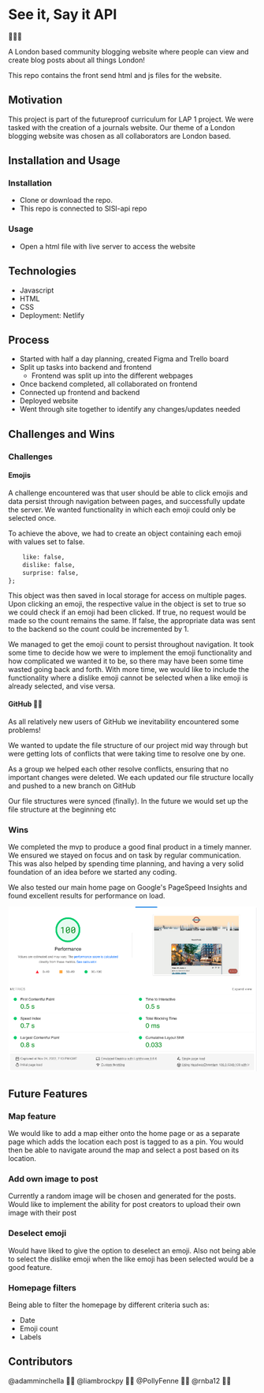 # See it, Say it API

:guard::guard::guard:

A London based community blogging website where people can view and create blog posts about all things London!

This repo contains the front send html and js files for the website.

## Motivation

This project is part of the futureproof curriculum for LAP 1 project. We were tasked with the creation of a journals website. Our theme of a London blogging website was chosen as all collaborators are London based.

## Installation and Usage

### Installation

- Clone or download the repo.
- This repo is connected to SISI-api repo

### Usage

- Open a html file with live server to access the website

## Technologies

- Javascript
- HTML
- CSS
- Deployment: Netlify

## Process

- Started with half a day planning, created Figma and Trello board
- Split up tasks into backend and frontend
  - Frontend was split up into the different webpages
- Once backend completed, all collaborated on frontend
- Connected up frontend and backend
- Deployed website
- Went through site together to identify any changes/updates needed

## Challenges and Wins

### Challenges

#### Emojis

A challenge encountered was that user should be able to click emojis and data persist through navigation between pages, and successfully update the server​. We wanted functionality in which each emoji could only be selected once​.

To achieve the above, we had to create an object containing each emoji with values set to false.

```let emojiToggles = {
    like: false,
    dislike: false,
    surprise: false,
};
```

This object was then saved in local storage for access on multiple pages. Upon clicking an emoji, the respective value in the object is set to true so we could check if an emoji had been clicked. If true, no request would be made so the count remains the same. If false, the appropriate data was sent to the backend so the count could be incremented by 1.​

We managed to get the emoji count to persist throughout navigation. It took some time to decide how we were to implement the emoji functionality and how complicated we wanted it to be, so there may have been some time wasted going back and forth. With more time, we would like to include the functionality where a dislike emoji cannot be selected when a like emoji is already selected, and vise versa.

#### GitHub :face_with_spiral_eyes:

As all relatively new users of GitHub we inevitability encountered some problems!

We wanted to update the file structure of our project mid way through but were getting lots of conflicts that were taking time​ to resolve one by one.

As a group we helped each other resolve conflicts, ensuring that no important changes were deleted. We each updated our file structure locally and pushed to a new branch on GitHub​

Our file structures were synced (finally). In the future we would set up the file structure at the beginning etc

### Wins

We completed the mvp to produce a good final product in a timely manner. We ensured we stayed on focus and on task by regular communication. This was also helped by spending time planning, and having a very solid foundation of an idea before we started any coding.

We also tested our main home page on Google's PageSpeed Insights and found excellent results for performance on load.

![PageSpeed Insights](./assets/images/performance.png)

## Future Features

### Map feature

We would like to add a map either onto the home page or as a separate page which adds the location each post is tagged to as a pin.
You would then be able to navigate around the map and select a post based on its location.

### Add own image to post

Currently a random image will be chosen and generated for the posts.
Would like to implement the ability for post creators to upload their own image with their post

### Deselect emoji

Would have liked to give the option to deselect an emoji.
Also not being able to select the dislike emoji when the like emoji has been selected would be a good feature.

### Homepage filters

Being able to filter the homepage by different criteria such as:

- Date
- Emoji count
- Labels

## Contributors

@adamminchella :man_technologist:
@liambrockpy :man_technologist:
@PollyFenne :woman_technologist:
@rnba12 :man_technologist:
